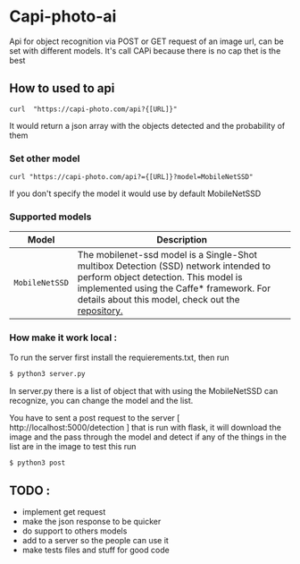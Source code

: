 # Capi-photo-ai
Api for object recognition via POST or GET request of an image url, can be set with different models. It's call CAPi because there is no cap thet is the best

## How to used to api
````shell
curl  "https://capi-photo.com/api?{[URL]}"
````
It would return a json array with the objects detected and the probability of them
### Set other model 
```shell
curl "https://capi-photo.com/api?={[URL]}?model=MobileNetSSD"
```
If you don't specify the model it would use by default MobileNetSSD

### Supported models
| Model | Description |
| --- | --- |
| `MobileNetSSD` | The mobilenet-ssd model is a Single-Shot multibox Detection (SSD) network intended to perform object detection. This model is implemented using the Caffe* framework. For details about this model, check out the<a href="https://github.com/chuanqi305/MobileNet-SSD"> repository.</a> |
### How make it  work local :

To run the server first install the requierements.txt, then run 
`````python
$ python3 server.py
`````
In server.py there is a list of object that with using the MobileNetSSD can recognize, you can change the model and the list.

You have to sent a post request to the server [ http://localhost:5000/detection ] that is run with flask, it will download the image and the pass through the model and detect if any of the things in the list are in the image to test this run 
````python 
$ python3 post

``````

## TODO :

- implement get request
- make the json response to be quicker
- do support to others models
- add to a server so the people can use it 
- make tests files and stuff for good code
